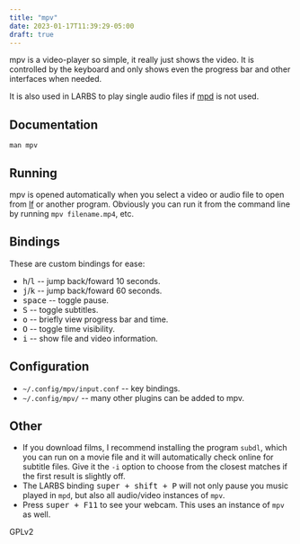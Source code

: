 ```yaml
---
title: "mpv"
date: 2023-01-17T11:39:29-05:00
draft: true
---
```


mpv is a video-player so simple, it really just shows the video.
It is controlled by the keyboard and only shows even the progress bar and other interfaces when needed.

It is also used in LARBS to play single audio files if [mpd](/mpd) is not used.


## Documentation

`man mpv`

## Running

mpv is opened automatically when you select a video or audio file to open from [lf](/lf) or another program.
Obviously you can run it from the command line by running `mpv filename.mp4`, etc.

## Bindings

These are custom bindings for ease:

- <kbd>h</kbd>/<kbd>l</kbd> -- jump back/foward 10 seconds.
- <kbd>j</kbd>/<kbd>k</kbd> -- jump back/foward 60 seconds.
- <kbd>space</kbd> -- toggle pause.
- <kbd>S</kbd> -- toggle subtitles.
- <kbd>o</kbd> --  briefly view progress bar and time.
- <kbd>O</kbd> -- toggle time visibility.
- <kbd>i</kbd> -- show file and video information.

## Configuration

- `~/.config/mpv/input.conf` -- key bindings.
- `~/.config/mpv/` -- many other plugins can be added to mpv.

## Other

- If you download films, I recommend installing the program `subdl`, which you can run on a movie file and it will automatically check online for subtitle files. Give it the `-i` option to choose from the closest matches if the first result is slightly off.
- The LARBS binding <kbd>super + shift + P</kbd> will not only pause you music played in `mpd`, but also all audio/video instances of `mpv`.
- Press <kbd>super + F11</kbd> to see your webcam. This uses an instance of `mpv` as well.

GPLv2
